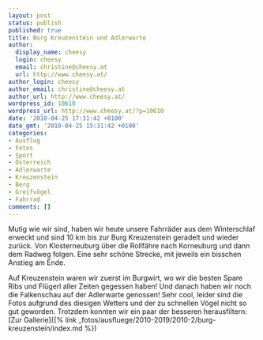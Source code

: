 ```yaml
---
layout: post
status: publish
published: true
title: Burg Kreuzenstein und Adlerwarte
author:
  display_name: cheesy
  login: cheesy
  email: christine@cheesy.at
  url: http://www.cheesy.at/
author_login: cheesy
author_email: christine@cheesy.at
author_url: http://www.cheesy.at/
wordpress_id: 10610
wordpress_url: http://www.cheesy.at/?p=10610
date: '2010-04-25 17:31:42 +0100'
date_gmt: '2010-04-25 15:31:42 +0100'
categories:
- Ausflug
- Fotos
- Sport
- Österreich
- Adlerwarte
- Kreuzenstein
- Berg
- Greifvögel
- Fahrrad
comments: []
---
```

<!--:de-->Mutig wie wir sind, haben wir heute unsere Fahrräder aus dem Winterschlaf erweckt und sind 10 km bis zur Burg Kreuzenstein geradelt und wieder zurück. Von Klosterneuburg über die Rollfähre nach Korneuburg und dann dem Radweg folgen. Eine sehr schöne Strecke, mit jeweils ein bisschen Anstieg am Ende.
Auf Kreuzenstein waren wir zuerst im Burgwirt, wo wir die besten Spare Ribs und Flügerl aller Zeiten gegessen haben! Und danach haben wir noch die Falkenschau auf der Adlerwarte genossen! Sehr cool, leider sind die Fotos aufgrund des diesigen Wetters und der zu schnellen Vögel nicht so gut geworden. Trotzdem konnten wir ein paar der besseren herausfiltern:
[Zur Gallerie]({% link _fotos/ausfluege/2010-2019/2010-2/burg-kreuzenstein/index.md %})
